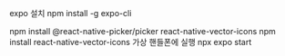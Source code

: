 expo 설치
npm install -g expo-cli

npm install @react-native-picker/picker react-native-vector-icons
npm install react-native-vector-icons
가상 핸들폰에 실행
npx expo start
